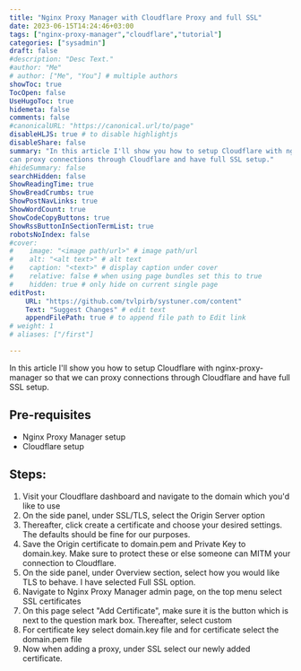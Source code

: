 ```yaml
---
title: "Nginx Proxy Manager with Cloudflare Proxy and full SSL"
date: 2023-06-15T14:24:46+03:00
tags: ["nginx-proxy-manager","cloudflare","tutorial"]
categories: ["sysadmin"]
draft: false
#description: "Desc Text."
#author: "Me"
# author: ["Me", "You"] # multiple authors
showToc: true
TocOpen: false
UseHugoToc: true
hidemeta: false
comments: false
#canonicalURL: "https://canonical.url/to/page"
disableHLJS: true # to disable highlightjs
disableShare: false
summary: "In this article I'll show you how to setup Cloudflare with nginx-proxy-manager so that we
can proxy connections through Cloudflare and have full SSL setup."
#hideSummary: false
searchHidden: false
ShowReadingTime: true
ShowBreadCrumbs: true
ShowPostNavLinks: true
ShowWordCount: true
ShowCodeCopyButtons: true
ShowRssButtonInSectionTermList: true
robotsNoIndex: false
#cover:
#    image: "<image path/url>" # image path/url
#    alt: "<alt text>" # alt text
#    caption: "<text>" # display caption under cover
#    relative: false # when using page bundles set this to true
#    hidden: true # only hide on current single page
editPost:
    URL: "https://github.com/tvlpirb/systuner.com/content"
    Text: "Suggest Changes" # edit text
    appendFilePath: true # to append file path to Edit link
# weight: 1
# aliases: ["/first"]

---
```


In this article I'll show you how to setup Cloudflare with nginx-proxy-manager so that we
can proxy connections through Cloudflare and have full SSL setup.

## Pre-requisites
- Nginx Proxy Manager setup
- Cloudflare setup

## Steps:
1. Visit your Cloudflare dashboard and navigate to the domain which you'd like to use
2. On the side panel, under SSL/TLS, select the Origin Server option
3. Thereafter, click create a certificate and choose your desired settings. The
defaults should be fine for our purposes.
4. Save the Origin certificate to domain.pem and Private Key to domain.key. Make
sure to protect these or else someone can MITM your connection to Cloudflare.
5. On the side panel, under Overview section, select how you would like TLS to
behave. I have selected Full SSL option.
6. Navigate to Nginx Proxy Manager admin page, on the top menu select SSL certificates
7. On this page select "Add Certificate", make sure it is the button which is next
to the question mark box. Thereafter, select custom
8. For certificate key select domain.key file and for certificate select the domain.pem file
9. Now when adding a proxy, under SSL select our newly added certificate.

